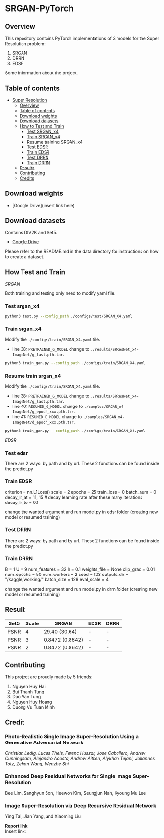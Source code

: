 # SRGAN-PyTorch

## Overview

This repository contains PyTorch implementations of 3 models for the Super Resolution problem:
1. SRGAN
2. DRRN
3. EDSR

Some information about the project.

## Table of contents

- [Super Resolution](#srgan-pytorch)
    - [Overview](#overview)
    - [Table of contents](#table-of-contents)
    - [Download weights](#download-weights)
    - [Download datasets](#download-datasets)
    - [How to Test and Train](#how-to-test-and-train)
        - [Test SRGAN_x4](#test-srgan-x4)
        - [Train SRGAN_x4](#train-srgan-x4)
        - [Resume training SRGAN_x4](#resume-training-srgan-x4)
        - [Test EDSR](#test-edsr)
        - [Train EDSR](#train-edsr)
        - [Test DRRN](#test-drrn)
        - [Train DRRN](#train-drrn)
    - [Results](#results)
    - [Contributing](#contributing)
    - [Credits](#credits)

## Download weights

- [Google Drive](insert link here)

## Download datasets

Contains DIV2K and Set5.

- [Google Drive](https://drive.google.com/drive/folders/1A6lzGeQrFMxPqJehK9s37ce-tPDj20mD?usp=sharing)

Please refer to the README.md in the data directory for instructions on how to create a dataset.

## How Test and Train

*SRGAN*

Both training and testing only need to modify yaml file. 

### Test srgan_x4

```bash
python3 test.py --config_path ./configs/test/SRGAN_X4.yaml
```

### Train srgan_x4

Modify the `./configs/train/SRGAN_X4.yaml` file.

- line 38: `PRETRAINED_G_MODEL` change to `./results/SRResNet_x4-ImageNet/g_last.pth.tar`.

```bash
python3 train_gan.py --config_path ./configs/train/SRGAN_X4.yaml
```

### Resume train srgan_x4

Modify the `./configs/train/SRGAN_X4.yaml` file.

- line 38: `PRETRAINED_G_MODEL` change to `./results/SRResNet_x4-ImageNet/g_last.pth.tar`.
- line 40: `RESUMED_G_MODEL` change to `./samples/SRGAN_x4-ImageNet/g_epoch_xxx.pth.tar`.
- line 41: `RESUMED_D_MODEL` change to `./samples/SRGAN_x4-ImageNet/d_epoch_xxx.pth.tar`.

```bash
python3 train_gan.py --config_path ./configs/train/SRGAN_X4.yaml
```

*EDSR*

### Test edsr
There are 2 ways: by path and by url. These 2 functions can be found inside the predict.py

### Train EDSR
criterion = nn.L1Loss()
scale = 2
epochs = 25
train_loss = 0
batch_num = 0
decay_lr_at = 11, 15   # decay learning rate after these many iterations
decay_lr_to = 0.1

change the wanted argument and run model.py in edsr folder (creating new model or resumed training)

### Test DRRN
There are 2 ways: by path and by url. These 2 functions can be found inside the predict.py

### Train DRRN
B = 1
U = 9
num_features = 32
lr = 0.1
weights_file = None
clip_grad = 0.01
num_epochs = 50
num_workers = 2
seed = 123
outputs_dir = "/kaggle/working/"
batch_size = 128
eval_scale = 4

change the wanted argument and run model.py in drrn folder (creating new model or resumed training)

## Result

| Set5 | Scale | SRGAN           | EDSR | DRRN |
|------|-------|-----------------|------|------|
| PSNR |   4   | 29.40 (30.64)   |   -  |   -  |
| PSNR |   3   | 0.8472 (0.8642) |   -  |   -  |
| PSNR |   2   | 0.8472 (0.8642) |   -  |   -  |


## Contributing

This project are proudly made by 5 friends:
1. Nguyen Huy Hai 
2. Bui Thanh Tung 
3. Dao Van Tung 
4. Nguyen Huy Hoang 
5. Duong Vu Tuan Minh

## Credit

### Photo-Realistic Single Image Super-Resolution Using a Generative Adversarial Network

_Christian Ledig, Lucas Theis, Ferenc Huszar, Jose Caballero, Andrew Cunningham, Alejandro Acosta, Andrew Aitken, Alykhan Tejani, Johannes Totz, Zehan
Wang, Wenzhe Shi_ <br>

### Enhanced Deep Residual Networks for Single Image Super-Resolution

Bee Lim, Sanghyun Son, Heewon Kim, Seungjun Nah, Kyoung Mu Lee <br>

### Image Super-Resolution via Deep Recursive Residual Network

Ying Tai, Jian Yang, and Xiaoming Liu <br>

**Report link** <br>
Insert link: 
